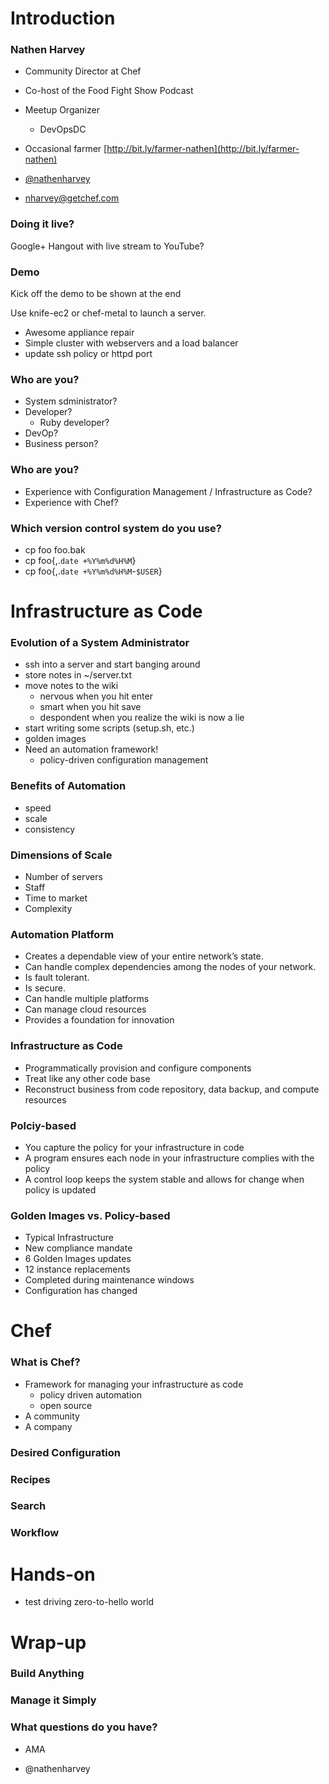 # Introduction

### Nathen Harvey

* Community Director at Chef
* Co-host of the Food Fight Show Podcast
* Meetup Organizer
  * DevOpsDC
* Occasional farmer [http://bit.ly/farmer-nathen](http://bit.ly/farmer-nathen)

* [@nathenharvey](https://twitter.com/nathenharvey)
* [nharvey@getchef.com](mailto:nharvey@getchef.com)

### Doing it live?

Google+ Hangout with live stream to YouTube?

### Demo

Kick off the demo to be shown at the end

Use knife-ec2 or chef-metal to launch a server.

* Awesome appliance repair
* Simple cluster with webservers and a load balancer
* update ssh policy or httpd port

### Who are you?

* System sdministrator?
* Developer?
  * Ruby developer?
* DevOp?
* Business person?

### Who are you?

* Experience with Configuration Management / Infrastructure as Code?
* Experience with Chef?

### Which version control system do you use?

* cp foo foo.bak
* cp foo{,.`date +%Y%m%d%H%M`}
* cp foo{,.`date +%Y%m%d%H%M`-`$USER`}

# Infrastructure as Code

### Evolution of a System Administrator

* ssh into a server and start banging around
* store notes in ~/server.txt
* move notes to the wiki
  * nervous when you hit enter
  * smart when you hit save
  * despondent when you realize the wiki is now a lie
* start writing some scripts (setup.sh, etc.)
* golden images
* Need an automation framework!
  * policy-driven configuration management

### Benefits of Automation

* speed
* scale
* consistency

### Dimensions of Scale

* Number of servers
* Staff
* Time to market
* Complexity

### Automation Platform

* Creates a dependable view of your entire network’s state.
* Can handle complex dependencies among the nodes of your network.
* Is fault tolerant.
* Is secure.
* Can handle multiple platforms
* Can manage cloud resources
* Provides a foundation for innovation

### Infrastructure as Code

* Programmatically provision and configure components
* Treat like any other code base
* Reconstruct business from code repository, data backup, and compute resources

### Polciy-based

* You capture the policy for your infrastructure in code
* A program ensures each node in your infrastructure complies with the policy
* A control loop keeps the system stable and allows for change when policy is updated

### Golden Images vs. Policy-based

* Typical Infrastructure
* New compliance mandate
* 6 Golden Images updates
* 12 instance replacements
* Completed during maintenance windows
* Configuration has changed

# Chef

### What is Chef?

* Framework for managing your infrastructure as code
  * policy driven automation
  * open source
* A community
* A company

### Desired Configuration

### Recipes

### Search

### Workflow

# Hands-on

* test driving zero-to-hello world

# Wrap-up

### Build Anything

### Manage it Simply

### What questions do you have?

* AMA

* @nathenharvey
